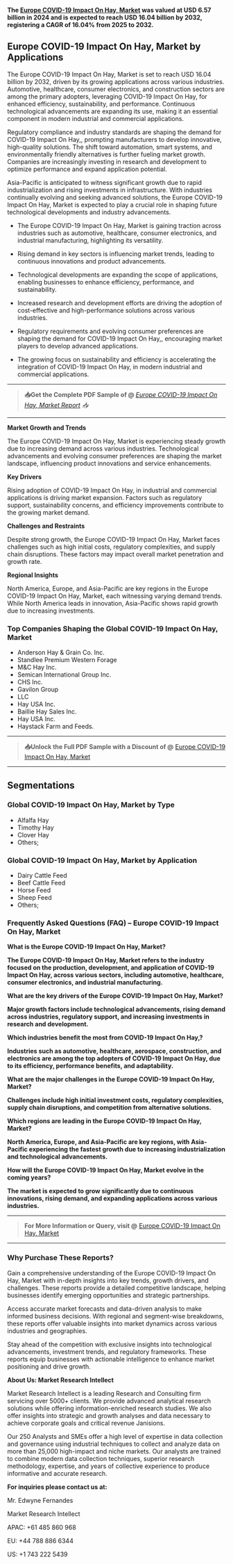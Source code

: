 <p><strong>The <a href="https://www.marketresearchintellect.com/download-sample/?rid=903469&amp;utm_source=Pulse-April-Europe&amp;utm_medium=852">Europe COVID-19 Impact On Hay, Market</a> was valued at USD 6.57 billion in 2024 and is expected to reach USD 16.04 billion by 2032, registering a CAGR of 16.04% from 2025 to 2032.</strong></p><h2>Europe COVID-19 Impact On Hay, Market by Applications&nbsp;</h2><p><p>The Europe COVID-19 Impact On Hay, Market is set to reach USD 16.04 billion by 2032, driven by its growing applications across various industries. Automotive, healthcare, consumer electronics, and construction sectors are among the primary adopters, leveraging COVID-19 Impact On Hay, for enhanced efficiency, sustainability, and performance. Continuous technological advancements are expanding its use, making it an essential component in modern industrial and commercial applications.</p><p>Regulatory compliance and industry standards are shaping the demand for COVID-19 Impact On Hay,, prompting manufacturers to develop innovative, high-quality solutions. The shift toward automation, smart systems, and environmentally friendly alternatives is further fueling market growth. Companies are increasingly investing in research and development to optimize performance and expand application potential.</p><p>Asia-Pacific is anticipated to witness significant growth due to rapid industrialization and rising investments in infrastructure. With industries continually evolving and seeking advanced solutions, the Europe COVID-19 Impact On Hay, Market is expected to play a crucial role in shaping future technological developments and industry advancements.</p></p><ul><li><p>The Europe COVID-19 Impact On Hay, Market is gaining traction across industries such as automotive, healthcare, consumer electronics, and industrial manufacturing, highlighting its versatility.</p></li><li><p>Rising demand in key sectors is influencing market trends, leading to continuous innovations and product advancements.</p></li><li><p>Technological developments are expanding the scope of applications, enabling businesses to enhance efficiency, performance, and sustainability.</p></li><li><p>Increased research and development efforts are driving the adoption of cost-effective and high-performance solutions across various industries.</p></li><li><p>Regulatory requirements and evolving consumer preferences are shaping the demand for COVID-19 Impact On Hay,, encouraging market players to develop advanced applications.</p></li><li><p>The growing focus on sustainability and efficiency is accelerating the integration of COVID-19 Impact On Hay, in modern industrial and commercial applications.</p></li></ul><hr /><blockquote><p><strong><span class="font-[700]">📥Get the Complete PDF Sample of @ </span></strong><em><span class="font-[700]"><a href="https://www.marketresearchintellect.com/download-sample/?rid=903469&amp;utm_source=Pulse-April-Europe&amp;utm_medium=852" target="_blank" data-tracking-control-name="article-ssr-frontend-pulse_little-text-block" data-tracking-will-navigate="" data-test-link="">Europe COVID-19 Impact On Hay, Market Report</a>&nbsp;📥</span></em></p></blockquote><hr /><p class="" data-start="77" data-end="360"><strong data-start="77" data-end="105">Market Growth and Trends</strong></p><p class="" data-start="77" data-end="360">The Europe COVID-19 Impact On Hay, Market is experiencing steady growth due to increasing demand across various industries. Technological advancements and evolving consumer preferences are shaping the market landscape, influencing product innovations and service enhancements.</p><p class="" data-start="362" data-end="606"><strong data-start="362" data-end="377">Key Drivers</strong></p><p class="" data-start="362" data-end="606">Rising adoption of COVID-19 Impact On Hay, in industrial and commercial applications is driving market expansion. Factors such as regulatory support, sustainability concerns, and efficiency improvements contribute to the growing market demand.</p><p class="" data-start="608" data-end="849"><strong data-start="608" data-end="637">Challenges and Restraints</strong></p><p class="" data-start="608" data-end="849">Despite strong growth, the Europe COVID-19 Impact On Hay, Market faces challenges such as high initial costs, regulatory complexities, and supply chain disruptions. These factors may impact overall market penetration and growth rate.</p><p class="" data-start="851" data-end="1095"><strong data-start="851" data-end="872">Regional Insights</strong></p><p class="" data-start="851" data-end="1095">North America, Europe, and Asia-Pacific are key regions in the Europe COVID-19 Impact On Hay, Market, each witnessing varying demand trends. While North America leads in innovation, Asia-Pacific shows rapid growth due to increasing investments.</p><p><h3>Top Companies Shaping the Global COVID-19 Impact On Hay, Market </h3><ul><li>Anderson Hay & Grain Co. Inc.</li><li>Standlee Premium Western Forage</li><li>M&C Hay Inc.</li><li>Semican International Group Inc.</li><li>CHS Inc.</li><li>Gavilon Group</li><li>LLC</li><li>Hay USA Inc.</li><li>Baillie Hay Sales Inc.</li><li>Hay USA Inc.</li><li>Haystack Farm and Feeds.</li></ul></p><hr /><blockquote><p><strong>📥Unlock the Full PDF Sample with a Discount of @</strong> <a href="https://www.marketresearchintellect.com/ask-for-discount/?rid=903469&amp;utm_source=Pulse-April-Europe&amp;utm_medium=852">Europe COVID-19 Impact On Hay, Market</a></p></blockquote><hr /><p><h2>Segmentations</h2><h3>Global COVID-19 Impact On Hay, Market by Type</h3><ul><li>Alfalfa Hay</li><li>Timothy Hay</li><li>Clover Hay</li><li>Others;</li></ul><h3>Global COVID-19 Impact On Hay, Market by Application</h3><ul><li>Dairy Cattle Feed</li><li>Beef Cattle Feed</li><li>Horse Feed</li><li>Sheep Feed</li><li>Others;</li></ul></p><h3><strong>Frequently Asked Questions (FAQ) &ndash; Europe COVID-19 Impact On Hay, Market</strong></h3><p><strong>What is the Europe COVID-19 Impact On Hay, Market?</strong></p><p><strong>The Europe COVID-19 Impact On Hay, Market refers to the industry focused on the production, development, and application of COVID-19 Impact On Hay, across various sectors, including automotive, healthcare, consumer electronics, and industrial manufacturing.</strong></p><p><strong>What are the key drivers of the Europe COVID-19 Impact On Hay, Market?</strong></p><p><strong>Major growth factors include technological advancements, rising demand across industries, regulatory support, and increasing investments in research and development.</strong></p><p><strong>Which industries benefit the most from COVID-19 Impact On Hay,?</strong></p><p><strong>Industries such as automotive, healthcare, aerospace, construction, and electronics are among the top adopters of COVID-19 Impact On Hay, due to its efficiency, performance benefits, and adaptability.</strong></p><p><strong>What are the major challenges in the Europe COVID-19 Impact On Hay, Market?</strong></p><p><strong>Challenges include high initial investment costs, regulatory complexities, supply chain disruptions, and competition from alternative solutions.</strong></p><p><strong>Which regions are leading in the Europe COVID-19 Impact On Hay, Market?</strong></p><p><strong>North America, Europe, and Asia-Pacific are key regions, with Asia-Pacific experiencing the fastest growth due to increasing industrialization and technological advancements.</strong></p><p><strong>How will the Europe COVID-19 Impact On Hay, Market evolve in the coming years?</strong></p><p><strong>The market is expected to grow significantly due to continuous innovations, rising demand, and expanding applications across various industries.</strong></p><hr /><blockquote><p><span class="font-[700]"><strong>For More Information or Query, visit&nbsp;@</strong>&nbsp;</span><span class="font-[700]"><a href="https://www.marketresearchintellect.com/product/global-covid-19-impact-on-hay-market/?utm_source=Linkedin&utm_medium=852" target="_blank" data-tracking-control-name="article-ssr-frontend-pulse_little-text-block" data-tracking-will-navigate="" data-test-link="">Europe COVID-19 Impact On Hay, Market</a></span></p></blockquote><hr /><h3><strong data-start="0" data-end="31">Why Purchase These Reports?</strong></h3><p class="" data-start="35" data-end="297">Gain a comprehensive understanding of the Europe COVID-19 Impact On Hay, Market with in-depth insights into key trends, growth drivers, and challenges. These reports provide a detailed competitive landscape, helping businesses identify emerging opportunities and strategic partnerships.</p><p class="" data-start="299" data-end="540">Access accurate market forecasts and data-driven analysis to make informed business decisions. With regional and segment-wise breakdowns, these reports offer valuable insights into market dynamics across various industries and geographies.</p><p class="" data-start="542" data-end="784">Stay ahead of the competition with exclusive insights into technological advancements, investment trends, and regulatory frameworks. These reports equip businesses with actionable intelligence to enhance market positioning and drive growth.</p><p><strong><span class="font-[700]">About Us: Market Research Intellect</span></strong></p><p><span class="">Market Research Intellect is a leading Research and Consulting firm servicing over 5000+ clients. We provide advanced analytical research solutions while offering information-enriched research studies.&nbsp;</span>We also offer insights into strategic and growth analyses and data necessary to achieve corporate goals and critical revenue Janisions.</p><p><span class="">Our 250 Analysts and SMEs offer a high level of expertise in data collection and governance using industrial techniques to collect and analyze data on more than 25,000 high-impact and niche markets. Our analysts are trained to combine modern data collection techniques, superior research methodology, expertise, and years of collective experience to produce informative and accurate research.</span></p><p><strong>For inquiries please contact us at:</strong></p><p>Mr. Edwyne Fernandes</p><p>Market Research Intellect</p><p>APAC: +61 485 860 968</p><p>EU: +44 788 886 6344</p><p>US: +1 743 222 5439</p>